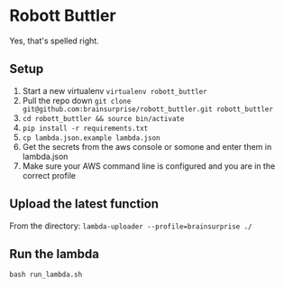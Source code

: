# Robott Buttler
Yes, that's spelled right.

## Setup
1. Start a new virtualenv `virtualenv robott_buttler`
2. Pull the repo down `git clone git@github.com:brainsurprise/robott_buttler.git robott_buttler`
3. `cd robott_buttler && source bin/activate`
4. `pip install -r requirements.txt`
5. `cp lambda.json.example lambda.json`
6. Get the secrets from the aws console or somone and enter them in lambda.json
7. Make sure your AWS command line is configured and you are in the correct profile

## Upload the latest function
From the directory:
`lambda-uploader --profile=brainsurprise ./`

## Run the lambda
`bash run_lambda.sh`
